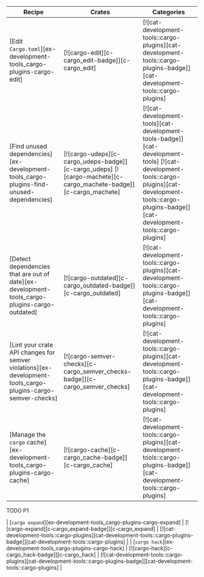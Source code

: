| Recipe | Crates | Categories |
|--------|--------|------------|
| [Edit `Cargo.toml`][ex-development-tools_cargo-plugins-cargo-edit] | [![cargo-edit][c-cargo_edit-badge]][c-cargo_edit] | [![cat-development-tools::cargo-plugins][cat-development-tools::cargo-plugins-badge]][cat-development-tools::cargo-plugins] |
| [Find unused dependencies][ex-development-tools_cargo-plugins-find-unused-dependencies] | [![cargo-udeps][c-cargo_udeps-badge]][c-cargo_udeps] [![cargo-machete][c-cargo_machete-badge]][c-cargo_machete] | [![cat-development-tools][cat-development-tools-badge]][cat-development-tools] [![cat-development-tools::cargo-plugins][cat-development-tools::cargo-plugins-badge]][cat-development-tools::cargo-plugins] |
| [Detect dependencies that are out of date][ex-development-tools_cargo-plugins-cargo-outdated] | [![cargo-outdated][c-cargo_outdated-badge]][c-cargo_outdated] | [![cat-development-tools::cargo-plugins][cat-development-tools::cargo-plugins-badge]][cat-development-tools::cargo-plugins] |
| [Lint your crate API changes for semver violations][ex-development-tools_cargo-plugins-cargo-semver-checks] | [![cargo-semver-checks][c-cargo_semver_checks-badge]][c-cargo_semver_checks] | [![cat-development-tools::cargo-plugins][cat-development-tools::cargo-plugins-badge]][cat-development-tools::cargo-plugins] |
| [Manage the `cargo` cache][ex-development-tools_cargo-plugins-cargo-cache] | [![cargo-cache][c-cargo_cache-badge]][c-cargo_cache] | [![cat-development-tools::cargo-plugins][cat-development-tools::cargo-plugins-badge]][cat-development-tools::cargo-plugins] |

<div class="hidden">
TODO P1

| [`cargo expand`][ex-development-tools_cargo-plugins-cargo-expand] | [![cargo-expand][c-cargo_expand-badge]][c-cargo_expand] | [![cat-development-tools::cargo-plugins][cat-development-tools::cargo-plugins-badge]][cat-development-tools::cargo-plugins] |
| [`cargo hack`][ex-development-tools_cargo-plugins-cargo-hack] | [![cargo-hack][c-cargo_hack-badge]][c-cargo_hack] | [![cat-development-tools::cargo-plugins][cat-development-tools::cargo-plugins-badge]][cat-development-tools::cargo-plugins] |

</div>
